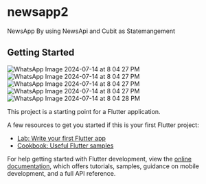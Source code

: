 # newsapp2

NewsApp By using NewsApi and Cubit as Statemangement

## Getting Started
![WhatsApp Image 2024-07-14 at 8 04 27 PM](https://github.com/user-attachments/assets/b50564ce-f5f1-4092-ad52-e005fa761e3c)
![WhatsApp Image 2024-07-14 at 8 04 27 PM](https://github.com/user-attachments/assets/ee19eb38-9821-432a-9f53-f44dbf4e65b3)
![WhatsApp Image 2024-07-14 at 8 04 27 PM](https://github.com/user-attachments/assets/4bd59173-5bf4-4805-b9fa-b59e7a1cf763)
![WhatsApp Image 2024-07-14 at 8 04 27 PM](https://github.com/user-attachments/assets/7dd43361-33ac-49c4-94c5-739363674881)
![WhatsApp Image 2024-07-14 at 8 04 28 PM](https://github.com/user-attachments/assets/16e05586-4d4e-47bf-b370-78dc74812c9b)






This project is a starting point for a Flutter application.

A few resources to get you started if this is your first Flutter project:

- [Lab: Write your first Flutter app](https://docs.flutter.dev/get-started/codelab)
- [Cookbook: Useful Flutter samples](https://docs.flutter.dev/cookbook)

For help getting started with Flutter development, view the
[online documentation](https://docs.flutter.dev/), which offers tutorials,
samples, guidance on mobile development, and a full API reference.
